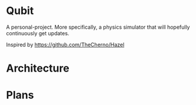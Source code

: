 # Qubit
A personal-project. More specifically, a physics simulator that will hopefully continuously get updates.

Inspired by https://github.com/TheCherno/Hazel

# Architecture



# Plans
